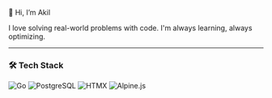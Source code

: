 👋 Hi, I’m Akil

I love solving real-world problems with code. I'm always learning, always optimizing.

---

### 🛠️ Tech Stack

![Go](https://img.shields.io/badge/Go-00ADD8?style=for-the-badge&logo=go&logoColor=white)
![PostgreSQL](https://img.shields.io/badge/PostgreSQL-4169E1?style=for-the-badge&logo=postgresql&logoColor=white)
![HTMX](https://img.shields.io/badge/HTMX-3366CC?style=for-the-badge&logo=htmx&logoColor=white)
![Alpine.js](https://img.shields.io/badge/Alpine.js-77C1D2?style=for-the-badge&logo=alpinedotjs&logoColor=white)















